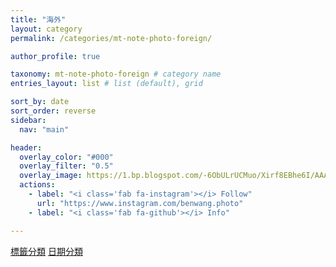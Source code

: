 ```yaml
---
title: "海外"
layout: category
permalink: /categories/mt-note-photo-foreign/

author_profile: true

taxonomy: mt-note-photo-foreign # category name
entries_layout: list # list (default), grid

sort_by: date
sort_order: reverse
sidebar:
  nav: "main"

header:
  overlay_color: "#000"
  overlay_filter: "0.5"
  overlay_image: https://1.bp.blogspot.com/-6ObULrUCMuo/Xirf8EBhe6I/AAAAAAAA8Ig/9h-_sjEHJRsNPuLP_3Ltxgsf9Rhtf7lqACKgBGAsYHg/s1600/_MG_3538.JPG
  actions:
    - label: "<i class='fab fa-instagram'></i> Follow"
      url: "https://www.instagram.com/benwang.photo"
    - label: "<i class='fab fa-github'></i> Info"

---
```


<a href="/blogPage/categories/mt-note-photo-foreign_tag/" class="btn btn--primary">標籤分類</a>
<a href="/blogPage/categories/mt-note-photo-foreign_date/" class="btn btn--primary">日期分類</a>